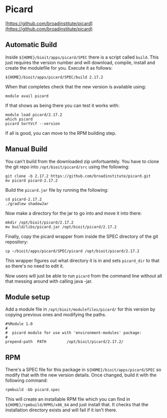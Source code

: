 # Picard

[https://github.com/broadinstitute/picard](https://github.com/broadinstitute/picard)

## Automatic Build

Inside `${HOME}/bioit/apps/picard/SPEC` there is a script called `build`. This just requires the version number and will download, compile, install and create the modulefile for you. Execute it as follows:

    ${HOME}/bioit/apps/picard/SPEC/build 2.17.2

When that completes check that the new version is available using:

    module avail picard

If that shows as being there you can test it works with:

    module load picard/2.17.2
    which picard
    picard SortVcf --version

If all is good, you can move to the RPM building step.

## Manual Build

You can't build from the downloaded zip unfortuantely. You have to clone the git repo into `/opt/bioit/picard/src` using the following:

    git clone -b 2.17.2 https://github.com/broadinstitute/picard.git
    mv picard picard-2.17.2

Build the `picard.jar` file by running the following:

    cd picard-2.17.2
    ./gradlew shadowJar

Now make a directory for the jar to go into and move it into there:

    mkdir /opt/bioit/picard/2.17.2
    mv build/libs/picard.jar /opt/bioit/picard/2.17.2

Finally, copy the picard wrapper from inside the SPEC directory of the git repository:

    cp ~/bioit/apps/picard/SPEC/picard /opt/bioit/picard/2.17.2

This wrapper figures out what directory it is in and sets `picard_dir` to that so there's no need to edit it.

Now users will just be able to run `picard` from the command line without all that messing around with calling java -jar.

## Module setup

Add a module file in `/opt/bioit/modulefiles/picard/` for this version by copying previous ones and modifying the paths.

    #%Module 1.0
    #
    #  picard module for use with 'environment-modules' package:
    #
    prepend-path  PATH         /opt/bioit/picard/2.17.2/

## RPM

There's a SPEC file for this package in `${HOME}/bioit/apps/picard/SPEC` so modify that with the new version details. Once changed, build it with the following command:

    rpmbuild -bb picard.spec

This will create an installable RPM file which you can find in `${HOME}/rpmbuild/RPMS/x86_64` and just install that. It checks that the installation directory exists and will fail if it isn't there.
